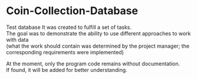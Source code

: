 # Coin-Collection-Database
Test database
It was created to fulfill a set of tasks.   
The goal was to demonstrate the ability to use different approaches to work with data   
(what the work should contain was determined by the project manager; the corresponding requirements were implemented)   

At the moment, only the program code remains without documentation.  
If found, it will be added for better understanding.
